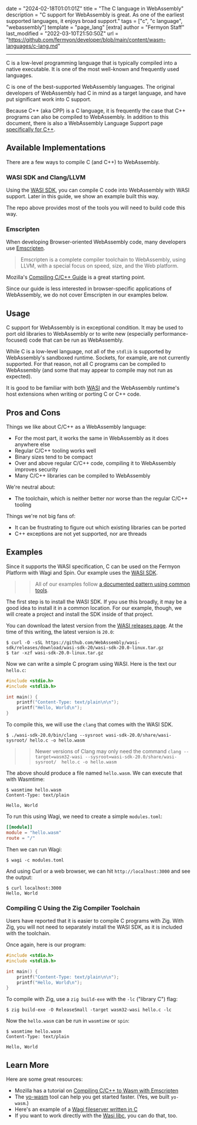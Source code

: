 date = "2024-02-18T01:01:01Z"
title = "The C language in WebAssembly"
description = "C support for WebAssembly is great. As one of the earliest supported languages, it enjoys broad support."
tags = ["c", "c language", "webassembly"]
template = "page_lang"
[extra]
author = "Fermyon Staff"
last_modified = "2022-03-10T21:50:50Z"
url = "https://github.com/fermyon/developer/blob/main/content/wasm-languages/c-lang.md"

---

C is a low-level programming language that is typically compiled into a native executable. It is one of the most well-known and frequently used languages.

C is one of the best-supported WebAssembly languages. The original developers of WebAssembly had C in mind as a target language, and have put significant work into C support.

Because C++ (aka CPP) is a C language, it is frequently the case that C++ programs can also be compiled to WebAssembly. In addition to this document, there is also a WebAssembly Language Support page [specifically for C++](/wasm-languages/cpp).

## Available Implementations

There are a few ways to compile C (and C++) to WebAssembly.

### WASI SDK and Clang/LLVM

Using the [WASI SDK](https://github.com/WebAssembly/wasi-sdk), you can compile C code into WebAssembly with WASI support. Later in this guide, we show an example built this way.

The repo above provides most of the tools you will need to build code this way.

### Emscripten

When developing Browser-oriented WebAssembly code, many developers use [Emscripten](https://emscripten.org/index.html).

> Emscripten is a complete compiler toolchain to WebAssembly, using LLVM, with a special focus on speed, size, and the Web platform.

Mozilla's [Compiling C/C++ Guide](https://developer.mozilla.org/en-US/docs/WebAssembly/C_to_wasm) is a great starting point.

Since our guide is less interested in browser-specific applications of WebAssembly, we do not cover Emscripten in our examples below.

## Usage

C support for WebAssembly is in exceptional condition. It may be used to port old libraries to WebAssembly or to write new (especially performance-focused) code that can be run as WebAssembly.

While C is a low-level language, not all of the `stdlib` is supported by WebAssembly's sandboxed runtime. Sockets, for example, are not currently supported. For that reason, not all C programs can be compiled to WebAssembly (and some that may appear to compile may not run as expected).

It is good to be familiar with both [WASI](https://wasi.dev) and the WebAssembly runtime's host extensions when writing or porting C or C++ code.

## Pros and Cons

Things we like about C/C++ as a WebAssembly language:

- For the most part, it works the same in WebAssembly as it does anywhere else
- Regular C/C++ tooling works well
- Binary sizes tend to be compact
- Over and above regular C/C++ code, compiling it to WebAssembly improves security
- Many C/C++ libraries can be compiled to WebAssembly

We're neutral about:

- The toolchain, which is neither better nor worse than the regular C/C++ tooling

Things we're not big fans of:

- It can be frustrating to figure out which existing libraries can be ported
- C++ exceptions are not yet supported, nor are threads

## Examples

Since it supports the WASI specification, C can be used on the Fermyon Platform with Wagi and Spin. Our example uses the [WASI SDK](https://github.com/WebAssembly/wasi-sdk).

>> All of our examples follow [a documented pattern using common tools](/wasm-languages/about-examples).

The first step is to install the WASI SDK. If you use this broadly, it may be a good idea to install it in a common location. For our example, though, we will create a project and install the SDK inside of that project.

You can download the latest version from the [WASI releases page](https://github.com/WebAssembly/wasi-sdk/releases).
At the time of this writing, the latest version is `20.0`:

```console
$ curl -O -sSL https://github.com/WebAssembly/wasi-sdk/releases/download/wasi-sdk-20/wasi-sdk-20.0-linux.tar.gz
$ tar -xzf wasi-sdk-20.0-linux.tar.gz
```

Now we can write a simple C program using WASI. Here is the text our `hello.c`:

```c
#include <stdio.h>
#include <stdlib.h>

int main() {
    printf("Content-Type: text/plain\n\n");
    printf("Hello, World\n");
}
```

To compile this, we will use the `clang` that comes with the WASI SDK.

```console
$ ./wasi-sdk-20.0/bin/clang --sysroot wasi-sdk-20.0/share/wasi-sysroot/ hello.c -o hello.wasm
```

>> Newer versions of Clang may only need the command `clang --target=wasm32-wasi --sysroot=wasi-sdk-20.0/share/wasi-sysroot/  hello.c -o hello.wasm`

The above should produce a file named `hello.wasm`. We can execute that with Wasmtime:

```
$ wasmtime hello.wasm
Content-Type: text/plain

Hello, World
```

To run this using Wagi, we need to create a simple `modules.toml`:

```toml
[[module]]
module = "hello.wasm"
route = "/"
```

Then we can run Wagi:

```console
$ wagi -c modules.toml
```

And using Curl or a web browser, we can hit `http://localhost:3000` and see the output:

```console
$ curl localhost:3000
Hello, World
```

### Compiling C Using the Zig Compiler Toolchain

Users have reported that it is easier to compile C programs with Zig. With Zig, you will not need to separately install the WASI SDK, as it is included with the toolchain.

Once again, here is our program:

```c
#include <stdio.h>
#include <stdlib.h>

int main() {
    printf("Content-Type: text/plain\n\n");
    printf("Hello, World\n");
}
```

To compile with Zig, use a `zig build-exe` with the `-lc` ("library C") flag:

```console
$ zig build-exe -O ReleaseSmall -target wasm32-wasi hello.c -lc
```

Now the `hello.wasm` can be run in `wasmtime` or `spin`:

```console
$ wasmtime hello.wasm
Content-Type: text/plain

Hello, World
```

## Learn More

Here are some great resources:

- Mozilla has a tutorial on [Compiling C/C++ to Wasm with Emscripten](https://developer.mozilla.org/en-US/docs/WebAssembly/C_to_wasm)
- The [yo-wasm](https://github.com/deislabs/yo-wasm) tool can help you get started faster. (Yes, we built `yo-wasm`.)
- Here's an example of a [Wagi fileserver written in C](https://github.com/deislabs/wagi-fileserver-c)
- If you want to work directly with the [Wasi libc](https://github.com/WebAssembly/wasi-libc), you can do that, too. 
